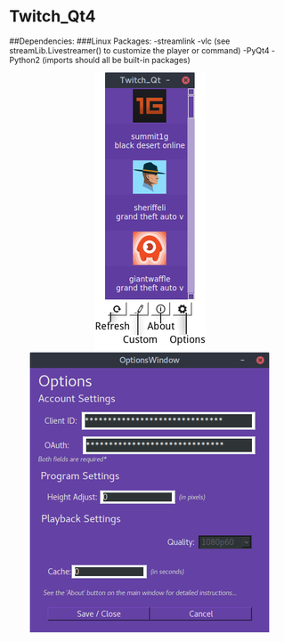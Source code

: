 # Twitch_Qt4
  
##Dependencies:
###Linux Packages:
-streamlink
-vlc (see streamLib.Livestreamer() to customize the player or command)
-PyQt4
-Python2 (imports should all be built-in packages)

<div align="center"><img src ="https://github.com/datguy-dev/Twitch_Qt4/blob/master/assets/UI.png" /></div>
<div align="center"><img src ="https://github.com/datguy-dev/Twitch_Qt4/blob/master/assets/Options.png" /></div>
